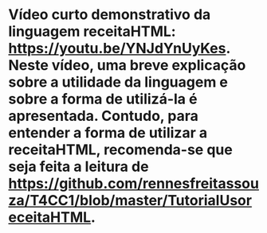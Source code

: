 #  Vídeo curto demonstrativo da linguagem receitaHTML: https://youtu.be/YNJdYnUyKes. Neste vídeo, uma breve explicação sobre a utilidade da linguagem e sobre a forma de utilizá-la é apresentada. Contudo, para entender a forma de utilizar a receitaHTML, recomenda-se que seja feita a leitura de https://github.com/rennesfreitassouza/T4CC1/blob/master/TutorialUsoreceitaHTML.

